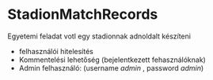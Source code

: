 
# StadionMatchRecords

Egyetemi feladat votl egy stadionnak adnoldalt készíteni

- felhasználói hitelesítés
- Kommentelési lehetőség (bejelentkezett fehasználóknak)
- Admin felhasználó: (username *admin* , password *admin*)

[//]: # (ezen a linken Próbálható ki: )
